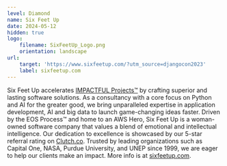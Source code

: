 ```yaml
---
level: Diamond
name: Six Feet Up
date: 2024-05-12
hidden: true
logo:
    filename: SixFeetUp_Logo.png
    orientation: landscape
url:
    target: 'https://www.sixfeetup.com/?utm_source=djangocon2023'
    label: sixfeetup.com
---
```

Six Feet Up accelerates [IMPACTFUL Projects™](https://sixfeetup.com/impact) by crafting superior and lasting software solutions. As a consultancy with a core focus on Python and AI for the greater good, we bring unparalleled expertise in application development, AI and big data to launch game-changing ideas faster. Driven by the EOS Process™ and home to an AWS Hero, Six Feet Up is a woman-owned software company that values a blend of emotional and intellectual intelligence. Our dedication to excellence is showcased by our 5-star referral rating on [Clutch.co](https://clutch.co/). Trusted by leading organizations such as Capital One, NASA, Purdue University, and UNEP since 1999, we are eager to help our clients make an impact. More info is at [sixfeetup.com](https://sixfeetup.com).



